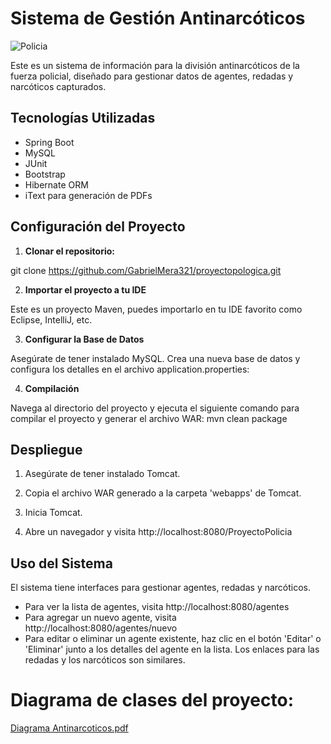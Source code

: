 # Sistema de Gestión Antinarcóticos

![Policia](https://upload.wikimedia.org/wikipedia/commons/thumb/5/57/Distintivo_de_la_Direcci%C3%B3n_de_Antinarc%C3%B3ticos_%28Colombia%29.svg/2560px-Distintivo_de_la_Direcci%C3%B3n_de_Antinarc%C3%B3ticos_%28Colombia%29.svg.png)


Este es un sistema de información para la división antinarcóticos de la fuerza policial, diseñado para gestionar datos de agentes, redadas y narcóticos capturados. 

## Tecnologías Utilizadas

- Spring Boot
- MySQL
- JUnit
- Bootstrap
- Hibernate ORM
- iText para generación de PDFs

## Configuración del Proyecto

1. **Clonar el repositorio:** 

git clone https://github.com/GabrielMera321/proyectopologica.git

2. **Importar el proyecto a tu IDE**

Este es un proyecto Maven, puedes importarlo en tu IDE favorito como Eclipse, IntelliJ, etc.

3. **Configurar la Base de Datos**

Asegúrate de tener instalado MySQL. Crea una nueva base de datos y configura los detalles en el archivo application.properties:

4. **Compilación**

Navega al directorio del proyecto y ejecuta el siguiente comando para compilar el proyecto y generar el archivo WAR: mvn clean package

## Despliegue
1. Asegúrate de tener instalado Tomcat.

2. Copia el archivo WAR generado a la carpeta 'webapps' de Tomcat.

3. Inicia Tomcat.

4. Abre un navegador y visita http://localhost:8080/ProyectoPolicia

## Uso del Sistema
El sistema tiene interfaces para gestionar agentes, redadas y narcóticos.

- Para ver la lista de agentes, visita http://localhost:8080/agentes
- Para agregar un nuevo agente, visita http://localhost:8080/agentes/nuevo
- Para editar o eliminar un agente existente, haz clic en el botón 'Editar' o 'Eliminar' junto a los detalles del agente en la lista.
Los enlaces para las redadas y los narcóticos son similares.

# Diagrama de clases del proyecto:
[Diagrama Antinarcoticos.pdf](https://github.com/GabrielMera321/ProyectoPolicia/files/11671445/Diagrama.Antinarcoticos.pdf)


